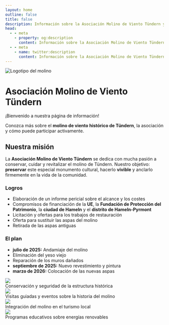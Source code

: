 ```yaml
---
layout: home
outline: false
title: false
description: Información sobre la Asociación Molino de Viento Tündern y su labor.
head:
  - - meta
    - property: og:description
      content: Información sobre la Asociación Molino de Viento Tündern y su labor.
  - - meta
    - name: twitter:description
      content: Información sobre la Asociación Molino de Viento Tündern y su labor.
---
```


<div class="home-hero">
  <img src="/imgs/logo.svg" alt="Logotipo del molino" class="hero-logo" />
  <h1 class="hero-title">Asociación Molino de Viento Tündern</h1>
  <p class="hero-subtitle">¡Bienvenido a nuestra página de información!</p>
  <p class="hero-text">
    Conozca más sobre el <strong>molino de viento histórico de Tündern</strong>, la asociación y cómo puede participar activamente.
  </p>
</div>

<div class="home-intro">
  <h2>Nuestra misión</h2>
  <p>
    La <strong>Asociación Molino de Viento Tündern</strong> se dedica con mucha pasión a conservar, cuidar y revitalizar el molino de Tündern.
    Nuestro objetivo: <strong>preservar</strong> este especial monumento cultural, hacerlo <strong>vivible</strong> y anclarlo firmemente en la vida de la comunidad.
  </p>
</div>


<div class="home-grid">
  <div>
    <h3>Logros</h3>
    <p>
      <ul>
        <li>Elaboración de un informe pericial sobre el alcance y los costes</li>
        <li>Compromisos de financiación de la <strong>UE</strong>, la <strong>Fundación de Protección del Patrimonio</strong>, la <strong>ciudad de Hameln</strong> y el <strong>distrito de Hameln-Pyrmont</strong></li>
        <li>Licitación y ofertas para los trabajos de restauración</li>
        <li>Oferta para sustituir las aspas del molino</li>
        <li>Retirada de las aspas antiguas</li>
      </ul>
    </p>
  </div>
  <div class="plan">
    <h3>El plan</h3>
    <p>
      <ul>
        <li><strong>julio de 2025:</strong> Andamiaje del molino</li>
        <li>Eliminación del yeso viejo</li>
        <li>Reparación de los muros dañados</li>
        <li><strong>septiembre de 2025:</strong> Nuevo revestimiento y pintura</li>
        <li><strong>marzo de 2026:</strong> Colocación de las nuevas aspas</li>
      </ul>
    </p>
  </div>
</div>

<div class="home-gallery">
  <div class="home-gallery-item">
    <img src="/imgs/bilder/windmill-8.jpeg" loading="lazy" class="scroll-img" />
    <div class="focus-text">Conservación y seguridad de la estructura histórica</div>
  </div>
  <div class="home-gallery-item">
    <img src="/imgs/bilder/windmill-2.jpeg" loading="lazy" class="scroll-img" />
    <div class="focus-text">Visitas guiadas y eventos sobre la historia del molino</div>
  </div>
  <div class="home-gallery-item">
    <img src="/imgs/bilder/windmill-6.jpeg" loading="lazy" class="scroll-img" />
    <div class="focus-text">Integración del molino en el turismo local</div>
  </div>
  <div class="home-gallery-item">
    <img src="/imgs/bilder/windmill-1.jpeg" loading="lazy" class="scroll-img" />
    <div class="focus-text">Programas educativos sobre energías renovables</div>
  </div>
</div>
